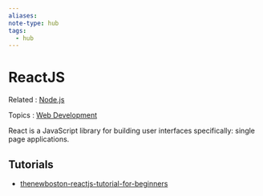 ```yaml
---
aliases: 
note-type: hub
tags:
  - hub
---
```


# ReactJS

Related : [Node.js](Node.js.md)

Topics : [Web Development](4-hub-notes-🚉/Web%20Development.md)

React is a JavaScript library for building user interfaces specifically: single page applications.

## Tutorials

- [thenewboston-reactjs-tutorial-for-beginners](../tutorials-guides-and-courses/thenewboston-reactjs-tutorial-for-beginners/thenewboston-reactjs-tutorial-for-beginners.md)
